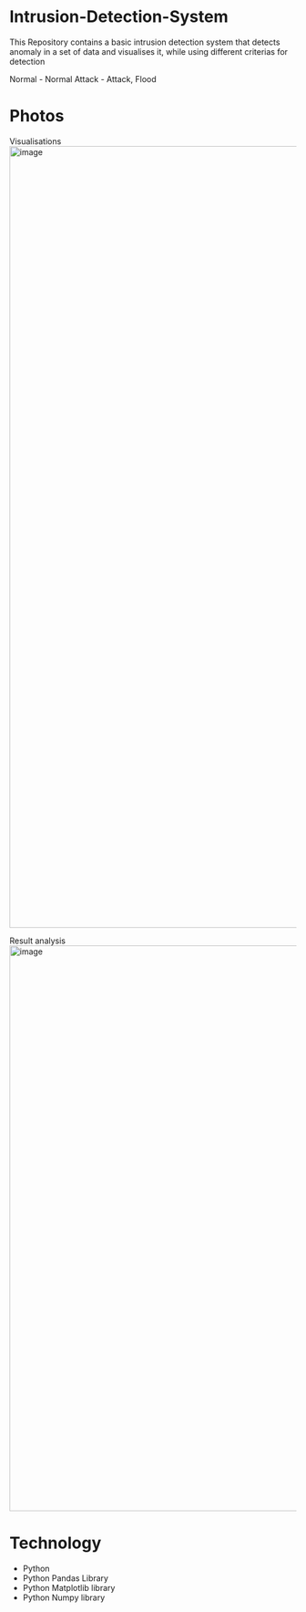 # Intrusion-Detection-System

This Repository contains a basic intrusion detection system that detects anomaly in a set of data and visualises it, while using different criterias for detection

Normal - Normal
Attack - Attack, Flood

# Photos

Visualisations 
<img width="1371" alt="image" src="https://github.com/Aifert/CITS2401-Project/assets/134128588/6f61da3e-43a5-4a14-9bb6-40feb73c32e4">

Result analysis
<img width="992" alt="image" src="https://github.com/Aifert/CITS2401-Project/assets/134128588/00b2192b-d88c-458c-9634-d59e2724893c">


# Technology
- Python
- Python Pandas Library
- Python Matplotlib library
- Python Numpy library

